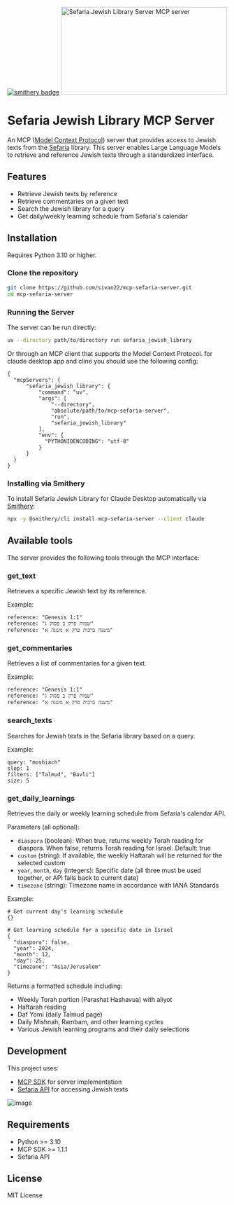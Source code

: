 
[![smithery badge](https://smithery.ai/badge/mcp-sefaria-server)](https://smithery.ai/server/mcp-sefaria-server)
<a href="https://glama.ai/mcp/servers/j3v6vnp4xk"><img width="380" height="200" src="https://glama.ai/mcp/servers/j3v6vnp4xk/badge" alt="Sefaria Jewish Library Server MCP server" /></a>


# Sefaria Jewish Library MCP Server




An MCP ([Model Context Protocol](https://docs.anthropic.com/en/docs/agents-and-tools/mcp)) server that provides access to Jewish texts from the [Sefaria](https://www.sefaria.org/) library. This server enables Large Language Models to retrieve and reference Jewish texts through a standardized interface.


## Features

- Retrieve Jewish texts by reference
- Retrieve commentaries on a given text
- Search the Jewish library for a query
- Get daily/weekly learning schedule from Sefaria's calendar

## Installation

Requires Python 3.10 or higher.

### Clone the repository
```bash
git clone https://github.com/sivan22/mcp-sefaria-server.git
cd mcp-sefaria-server
```


### Running the Server

The server can be run directly:

```bash
uv --directory path/to/directory run sefaria_jewish_library
```

Or through an MCP client that supports the Model Context Protocol.
for claude desktop app and cline you should use the following config:
```
{
  "mcpServers": {        
      "sefaria_jewish_library": {
          "command": "uv",
          "args": [
              "--directory",
              "absolute/path/to/mcp-sefaria-server",
              "run",
              "sefaria_jewish_library"
          ],
          "env": {
            "PYTHONIOENCODING": "utf-8" 
          }
      }
  }
}
```

### Installing via Smithery

To install Sefaria Jewish Library for Claude Desktop automatically via [Smithery](https://smithery.ai/server/mcp-sefaria-server):

```bash
npx -y @smithery/cli install mcp-sefaria-server --client claude
```

## Available tools

The server provides the following tools through the MCP interface:

### get_text

Retrieves a specific Jewish text by its reference.

Example:
```
reference: "Genesis 1:1"
reference: "שמות פרק ב פסוק ג"
reference: "משנה ברכות פרק א משנה א"
```

### get_commentaries

Retrieves a list of commentaries for a given text.

Example:
```
reference: "Genesis 1:1"
reference: "שמות פרק ב פסוק ג"
reference: "משנה ברכות פרק א משנה א"
```

### search_texts

Searches for Jewish texts in the Sefaria library based on a query.

Example:
```
query: "moshiach"
slop: 1
filters: ["Talmud", "Bavli"]
size: 5
```

### get_daily_learnings

Retrieves the daily or weekly learning schedule from Sefaria's calendar API.

Parameters (all optional):
- `diaspora` (boolean): When true, returns weekly Torah reading for diaspora. When false, returns Torah reading for Israel. Default: true
- `custom` (string): If available, the weekly Haftarah will be returned for the selected custom
- `year`, `month`, `day` (integers): Specific date (all three must be used together, or API falls back to current date)
- `timezone` (string): Timezone name in accordance with IANA Standards

Example:
```
# Get current day's learning schedule
{}

# Get learning schedule for a specific date in Israel
{
  "diaspora": false,
  "year": 2024,
  "month": 12,
  "day": 25,
  "timezone": "Asia/Jerusalem"
}
```

Returns a formatted schedule including:
- Weekly Torah portion (Parashat Hashavua) with aliyot
- Haftarah reading
- Daf Yomi (daily Talmud page)
- Daily Mishnah, Rambam, and other learning cycles
- Various Jewish learning programs and their daily selections


## Development

This project uses:
- [MCP SDK](https://github.com/modelcontextprotocol/sdk) for server implementation
- [Sefaria API](https://github.com/Sefaria/Sefaria-API) for accessing Jewish texts

  
![image](https://github.com/user-attachments/assets/14ee8826-a76e-4c57-801d-473b177416d3)

## Requirements

- Python >= 3.10
- MCP SDK >= 1.1.1
- Sefaria API

## License

MIT License
